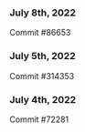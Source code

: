 ### July 8th, 2022

Commit #86653

### July 5th, 2022

Commit #314353


### July 4th, 2022

Commit #72281
